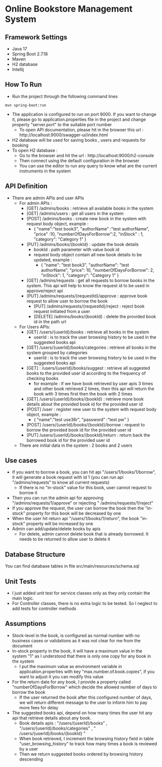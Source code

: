 # Online Bookstore Management System

## Framework Settings

- Java 17
- Spring Boot 2.7.18
- Maven
- H2 database
- Intellij

## How To Run

- Run the project through the following command lines

```
mvn spring-boot:run
```

- The application is configured to run on port 9000. If you want to change it, please go to application.properties file
  in the project and change property "server.port" to the suitable port number
    - To open API documentation, please hit in the browser this url : http://localhost:9000/swagger-ui/index.html
- H2 database will be used for saving books , users and requests for booking
- To open H2 database :
    - Go to the browser and hit the url : http://localhost:9000/h2-console
    - Then connect using the default configuration in the browser
    - You can use the editor to run any query to know what are the current instruments in the system

## API Definition

- There are admin APIs and user APIs
    - For admin APIs :
        - [GET] /admins/books : retrieve all available books in the system
        - [GET] /admins/users : get all users in the system
        - [POST] /admins/books : create new book in the system with request body object, example :
            - {
              "name":"test book3",
              "authorName" :"test authorName",
              "price" :10,
              "numberOfDaysForBorrow":2,
              "inStock" : 1,
              "category": "Category 1"
              }
        - [PUT] /admins/books/{bookId} : update the book details
            - bookId : path parameter with value book id
            - request body object contain all new book details to be updated, example :
                - {
                  "name": "test book3",
                  "authorName": "test authorName",
                  "price": 10,
                  "numberOfDaysForBorrow": 2,
                  "inStock": 1,
                  "category": "Category 1"
                  }
      - [GET] /admins/requests : get all requests to borrow books in the system. This api will help to know the request
        id to be used in approve/reject api
      - [PUT] /admins/requests/{requestId}/approve : approve book request to allow user to borrow the book
        - [PUT] /admins/requests/{requestId}/reject : reject book request initiated from a user
        - [DELETE] /admins/books/{bookId} : delete the provided book id in the path url
    - For Users APIs:
        - [GET] /users/{userId}/books : retrieve all books in the system
            - userId : is to track the user browsing history to be used in the suggested books api
        - [GET] /users/{userId}/books/categories : retrieve all books in the system grouped by categories
            - userId : is to track the user browsing history to be used in the suggested books api
        - [GET] : /users/{userId}/books/suggest : retrieve all suggested books to the provided user id according to the
          frequency of checking books
            - for example : if we have book retrieved by user apis 3 times and other book retrieved 2 times, then this
              api will return the book with 3 times first then the book with 2 times
        - [GET] /users/{userId}/books/{bookId} : retrieve more book details about the provided book id for the provided
          user id
        - [POST] /user : register new user to the system with request body object, example :
            - {
              "name":"test use36r",
              "password" :"test pw"
              }
        - [POST] /users/{userId}/books/{bookId}/borrow : request to borrow the provided book id for the provided user id
        - [PUT] /users/{userId}/books/{bookId}/return : return back the borrowed book id for the provided user id
    - There are initial data in the system : 2 books and 2 users

## Use cases

- If you want to borrow a book, you can hit api "/users/1/books/1/borrow", it will generate a book request with
  id 1 (you can run api "/admins/requests" to know all current requests)
    - If there is no "in-stock" value for this book, user cannot request to borrow it
- Then you can run the admin api for approving "/admins/requests/1/approve" or rejecting "
  /admins/requests/1/reject"
- If you approve the request, the user can borrow the book then the "in-stock" property for this book will be
  decreased by one
- When the user hit return api "/users/1/books/1/return", the book "in-stock" property will be increased by one
- Admin can add/update/delete books by apis
    - For delete, admin cannot delete book that is already borrowed. It needs to be returned to allow user to
      delete it

## Database Structure

You can find database tables in file src/main/resources/schema.sql

## Unit Tests

- I just added unit test for service classes only as they only contain the main logic.
- For Controller classes, there is no extra logic to be tested. So I neglect to add tests for controller methods

## Assumptions

- Stock-level in the book, is configured as normal number with no business cases or validations as it was not clear for
  me from the document
- In-stock property in the book, it will have a maximum value in the system "1" as I understood that there is only one
  copy for any book in the system
    - I put the maximum value as environment variable in application.properties with key "max.number.of.book.copies", if
      you want to adjust it you can modify this value
- For the return date for any book, I provide a property called "numberOfDaysForBorrow" which decide the allowed number
  of days to borrow the book
    - If the user returned the book after this configured number of days, we will return different message to the user
      to inform him to pay more fees for delay
- The suggested books api, depend on how many times the user hit any api that retrieve details about any book.
    - Book details apis : "/users/{userId}/books" , "/users/{userId}/books/categories" , "
      /users/{userId}/books/{bookId} "
    - When book retrieved, I increment the browsing history field in table "user_browsing_history" to track how many
      times a book is reviewed by a user
    - Then we return suggested books ordered by browsing history descending